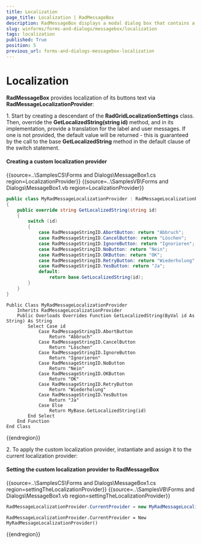 ```yaml
---
title: Localization
page_title: Localization | RadMessageBox
description: RadMessageBox displays a modal dialog box that contains a system icon, a set of buttons, and a brief application-specific message, such as status or error information.
slug: winforms/forms-and-dialogs/messagebox/localization
tags: localization
published: True
position: 5
previous_url: forms-and-dialogs-messagebox-localization
---
```


# Localization

__RadMessageBox__ provides localization of its buttons text via __RadMessageLocalizationProvider__:

1\. Start by creating a descendant of the __RadGridLocalizationSettings__ class. Then, override the __GetLocalizedString(string id)__ method, and in its implementation, provide a translation for the label and user messages. If one is not provided, the default value will be returned - this is guaranteed by the call to the base __GetLocalizedString__ method in the default clause of the switch statement. 

#### Creating a custom localization provider 

{{source=..\SamplesCS\Forms and Dialogs\MessageBox1.cs region=LocalizationProvider}} 
{{source=..\SamplesVB\Forms and Dialogs\MessageBox1.vb region=LocalizationProvider}} 

````C#
public class MyRadMessageLocalizationProvider : RadMessageLocalizationProvider
{
    public override string GetLocalizedString(string id)
    {
        switch (id)
        {
            case RadMessageStringID.AbortButton: return "Abbruch";
            case RadMessageStringID.CancelButton: return "Löschen";
            case RadMessageStringID.IgnoreButton: return "Ignorieren";
            case RadMessageStringID.NoButton: return "Nein";
            case RadMessageStringID.OKButton: return "OK";
            case RadMessageStringID.RetryButton: return "Wiederholung";
            case RadMessageStringID.YesButton: return "Ja";
            default:
                return base.GetLocalizedString(id);
        }
    }
}

````
````VB.NET
Public Class MyRadMessageLocalizationProvider
    Inherits RadMessageLocalizationProvider
    Public Overloads Overrides Function GetLocalizedString(ByVal id As String) As String
        Select Case id
            Case RadMessageStringID.AbortButton
                Return "Abbruch"
            Case RadMessageStringID.CancelButton
                Return "Löschen"
            Case RadMessageStringID.IgnoreButton
                Return "Ignorieren"
            Case RadMessageStringID.NoButton
                Return "Nein"
            Case RadMessageStringID.OKButton
                Return "OK"
            Case RadMessageStringID.RetryButton
                Return "Wiederholung"
            Case RadMessageStringID.YesButton
                Return "Ja"
            Case Else
                Return MyBase.GetLocalizedString(id)
        End Select
    End Function
End Class

````

{{endregion}} 
 
2\. To apply the custom localization provider, instantiate and assign it to the current localization provider:

#### Setting the custom localization provider to RadMessageBox 

{{source=..\SamplesCS\Forms and Dialogs\MessageBox1.cs region=settingTheLocalizationProvider}} 
{{source=..\SamplesVB\Forms and Dialogs\MessageBox1.vb region=settingTheLocalizationProvider}} 

````C#
RadMessageLocalizationProvider.CurrentProvider = new MyRadMessageLocalizationProvider();

````
````VB.NET
RadMessageLocalizationProvider.CurrentProvider = New MyRadMessageLocalizationProvider()

````

{{endregion}} 



